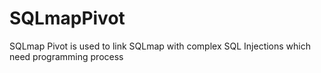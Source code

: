 # SQLmapPivot
SQLmap Pivot is used to link SQLmap with complex SQL Injections which need programming process
